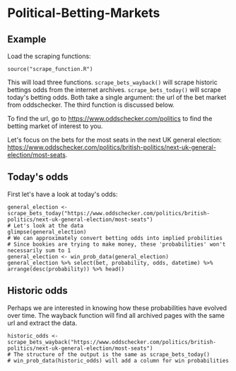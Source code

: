 # Political-Betting-Markets

## Example

Load the scraping functions:

```{r, message = FALSE}
source("scrape_function.R")
```

This will load three functions. `scrape_bets_wayback()` will scrape historic bettings odds from the internet archives. `scrape_bets_today()` will scrape today's betting odds. Both take a single argument: the url of the bet market from oddschecker. The third function is discussed below. 

To find the url, go to <https://www.oddschecker.com/politics> to find the betting market of interest to you. 

Let's focus on the bets for the most seats in the next UK general election: <https://www.oddschecker.com/politics/british-politics/next-uk-general-election/most-seats>. 


## Today's odds 

First let's have a look at today's odds: 

```{r, message = FALSE, warning = FALSE}
general_election <- scrape_bets_today("https://www.oddschecker.com/politics/british-politics/next-uk-general-election/most-seats")
# Let's look at the data 
glimpse(general_election)
# We can approximately convert betting odds into implied probilities 
# Since bookies are trying to make money, these 'probabilities' won't necessarily sum to 1
general_election <- win_prob_data(general_election)
general_election %>% select(bet, probability, odds, datetime) %>% arrange(desc(probability)) %>% head()
```

## Historic odds

Perhaps we are interested in knowing how these probabilities have evolved over time. The wayback function will find all archived pages with the same url and extract the data. 

```{r, eval = F}
historic_odds <- scrape_bets_wayback("https://www.oddschecker.com/politics/british-politics/next-uk-general-election/most-seats")
# The structure of the output is the same as scrape_bets_today()
# win_prob_data(historic_odds) will add a column for win probabilities
